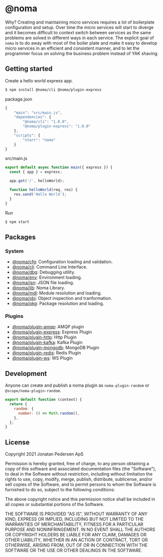 # @noma

Why? Creating and maintaining micro services requires a lot of boilerplate configuration and setup. Over time the micro services will start to diverge and it becomes difficult to context switch between services as the same problems are solved in different ways in each service. The explicit goal of `noma` is to do away with most of the boiler plate and make it easy to develop micro services in an efficient and consistent manner, and to let the programmer focus on solving the business problem instead of YAK shaving.

## Getting started

Create a hello world express app.

```bash
$ npm install @noma/cli @noma/plugin-express
```

package.json

```js
{
    "main": "src/main.js",
    "dependencies": {
        "@noma/cli": "1.0.0",
        "@noma/plugin-express": "1.0.0"
    },
    "scripts": {
        "start": "noma"
    }
}
```

src/main.js

```js
export default async function main({ express }) {
  const { app } = express;

  app.get('/', helloWorld);

  function helloWorld(req, res) {
    res.send('Hello World');
  }
}
```

Run

```bash
$ npm start
```

## Packages

### System

- [@noma/cfg](packages/@noma/cfg/README.md): Configuration loading and validation.
- [@noma/cli](packages/@noma/cli/README.md): Command Line Interface.
- [@noma/dbg](packages/@noma/dbg/README.md): Debugging utility.
- [@noma/env](packages/@noma/env/README.md): Environment loading.
- [@noma/jsn](packages/@noma/jsn/README.md): JSON file loading.
- [@noma/lib](packages/@noma/lib/README.md): Noma Library.
- [@noma/mdl](packages/@noma/mdl/README.md): Module resolution and loading.
- [@noma/obj](packages/@noma/obj/README.md): Object inspection and tranformation.
- [@noma/pkg](packages/@noma/pkg/README.md): Package resolution and loading.

### Plugins

- [@noma/plugin-amqp](packages/@noma/plugin-amqp/README.md): AMQP plugin
- [@noma/plugin-express](packages/@noma/plugin-express/README.md): Express Plugin
- [@noma/plugin-http](packages/@noma/plugin-http/README.mdp): Http Plugin
- [@noma/plugin-kafka](packages/@noma/plugin-kafka/README.mdp): Kafka Plugin
- [@noma/plugin-mongodb](packages/@noma/plugin-mongodb/README.md): MongoDB Plugin
- [@noma/plugin-redis](packages/@noma/plugin-redis/README.md): Redis Plugin
- [@noma/plugin-ws](packages/@noma/plugin-ws/README.md): WS Plugin

## Development

Anyone can create and publish a noma plugin as `noma-plugin-random` or `@scope/noma-plugin-random`.

```javascript
export default function (context) {
  return {
    random: {
      number: () => Math.random(),
    },
  };
}
```

## License

Copyright 2021 Jonatan Pedersen ApS

Permission is hereby granted, free of charge, to any person obtaining a copy of this software and associated documentation files (the "Software"), to deal in the Software without restriction, including without limitation the rights to use, copy, modify, merge, publish, distribute, sublicense, and/or sell copies of the Software, and to permit persons to whom the Software is furnished to do so, subject to the following conditions:

The above copyright notice and this permission notice shall be included in all copies or substantial portions of the Software.

THE SOFTWARE IS PROVIDED "AS IS", WITHOUT WARRANTY OF ANY KIND, EXPRESS OR IMPLIED, INCLUDING BUT NOT LIMITED TO THE WARRANTIES OF MERCHANTABILITY, FITNESS FOR A PARTICULAR PURPOSE AND NONINFRINGEMENT. IN NO EVENT SHALL THE AUTHORS OR COPYRIGHT HOLDERS BE LIABLE FOR ANY CLAIM, DAMAGES OR OTHER LIABILITY, WHETHER IN AN ACTION OF CONTRACT, TORT OR OTHERWISE, ARISING FROM, OUT OF OR IN CONNECTION WITH THE SOFTWARE OR THE USE OR OTHER DEALINGS IN THE SOFTWARE.
